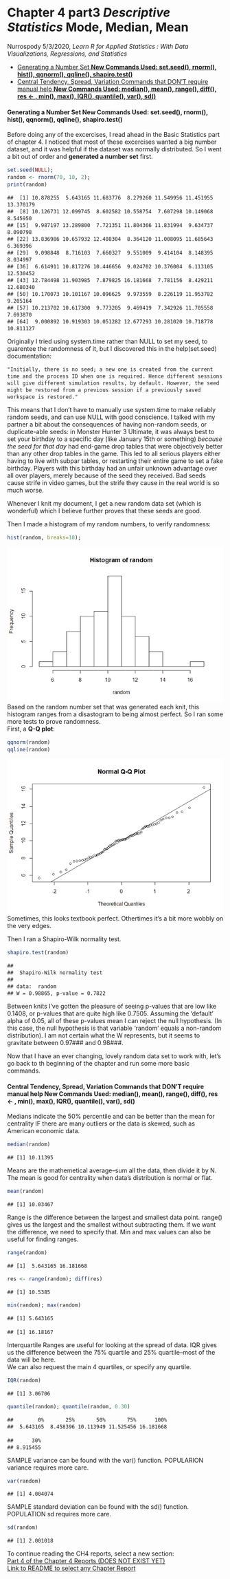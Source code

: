 Chapter 4 part3 *Descriptive Statistics* Mode, Median, Mean
================
Nurrospody
5/3/2020, *Learn R for Applied Statistics : With Data Visualizations,
Regressions, and Statistics*

  - [Generating a Number Set **New Commands Used: set.seed(), rnorm(),
    hist(), qqnorm(), qqline(),
    shapiro.test()**](#generating-a-number-set-new-commands-used-set.seed-rnorm-hist-qqnorm-qqline-shapiro.test)
  - [Central Tendency, Spread, Variation Commands that DON’T require
    manual help **New Commands Used: median(), mean(), range(), diff(),
    res \<- , min(), max(), IQR(), quantile(), var(),
    sd()**](#central-tendency-spread-variation-commands-that-dont-require-manual-help-new-commands-used-median-mean-range-diff-res---min-max-iqr-quantile-var-sd)

#### Generating a Number Set **New Commands Used: set.seed(), rnorm(), hist(), qqnorm(), qqline(), shapiro.test()**

Before doing any of the excercises, I read ahead in the Basic Statistics
part of chapter 4. I noticed that most of these excercises wanted a big
number dataset, and it was helpful if the dataset was normally
distributed. So I went a bit out of order and **generated a number set**
first.

``` r
set.seed(NULL);
random <- rnorm(70, 10, 2);
print(random)
```

    ##  [1] 10.878255  5.643165 11.683776  8.279260 11.549956 11.451955 13.370179
    ##  [8] 10.126731 12.099745  8.602582 10.558754  7.607298 10.149068  8.545950
    ## [15]  9.987197 13.289800  7.721351 11.804366 11.831994  9.634737  8.090798
    ## [22] 13.836986 10.657932 12.408304  8.364120 11.008095 11.685643  6.369396
    ## [29]  9.098848  8.716103  7.660327  9.551009  9.414104  8.148395  8.034997
    ## [36]  6.614911 10.817276 10.446656  9.024702 10.376004  6.113105 12.530452
    ## [43] 12.784498 11.903985  7.879825 16.181668  7.781156  8.429211 12.680340
    ## [50] 10.170073 10.101167 10.096625  9.973559  8.226119 11.953782  9.205164
    ## [57] 10.213702 10.617300  9.773205  9.469419  7.342926 11.705558  7.693870
    ## [64]  9.000892 10.919303 10.051282 12.677293 10.281020 10.718778 10.811127

Originally I tried using system.time rather than NULL to set my seed, to
guarentee the randomness of it, but I discovered this in the
help(set.seed) documentation:

``` set
"Initially, there is no seed; a new one is created from the current time and the process ID when one is required. Hence different sessions will give different simulation results, by default. However, the seed might be restored from a previous session if a previously saved workspace is restored."
```

This means that I don’t have to manually use system.time to make
reliably random seeds, and can use NULL with good conscience. I talked
with my partner a bit about the consequences of having non-random seeds,
or duplicate-able seeds: in Monster Hunter 3 Ultimate, it was always
best to set your birthday to a specific day (like January 15th or
something) *because the seed for that day* had end-game drop tables that
were objectively better than any other drop tables in the game. This led
to all serious players either having to live with subpar tables, or
restarting their entire game to set a fake birthday. Players with this
birthday had an unfair unknown advantage over all over players, merely
because of the seed they received. Bad seeds cause strife in video
games, but the strife they cause in the real world is so much worse.

Whenever I knit my document, I get a new random data set (which is
wonderful) which I believe further proves that these seeds are good.

Then I made a histogram of my random numbers, to verify randomness:

``` r
hist(random, breaks=10);
```

![](CH4-part3_files/figure-gfm/his-1.png)<!-- --> Based on the random
number set that was generated each knit, this histogram ranges from a
disastogram to being almost perfect. So I ran some more tests to prove
randomness.  
First, a **Q-Q plot**:

``` r
qqnorm(random)
qqline(random)
```

![](CH4-part3_files/figure-gfm/QQ-1.png)<!-- --> Sometimes, this looks
textbook perfect. Othertimes it’s a bit more wobbly on the very edges.

Then I ran a Shapiro-Wilk normality test.

``` r
shapiro.test(random)
```

    ## 
    ##  Shapiro-Wilk normality test
    ## 
    ## data:  random
    ## W = 0.98865, p-value = 0.7822

Between knits I’ve gotten the pleasure of seeing p-values that are low
like 0.1408, or p-values that are quite high like 0.7505. Assuming the
‘default’ alpha of 0.05, all of these p-values mean I can reject the
null hypothesis. (In this case, the null hypothesis is that variable
‘random’ equals a non-random distribution). I am not certain what the
W represents, but it seems to gravitate between 0.97\#\#\# and
0.98\#\#\#.

Now that I have an ever changing, lovely random data set to work with,
let’s go back to th beginning of the chapter and run some more basic
commands.

#### Central Tendency, Spread, Variation Commands that DON’T require manual help **New Commands Used: median(), mean(), range(), diff(), res \<- , min(), max(), IQR(), quantile(), var(), sd()**

Medians indicate the 50% percentile and can be better than the mean for
centrality IF there are many outliers or the data is skewed, such as
American economic data.

``` r
median(random)
```

    ## [1] 10.11395

Means are the mathemetical average–sum all the data, then divide it by
N. The mean is good for centrality when data’s distribution is normal or
flat.

``` r
mean(random)
```

    ## [1] 10.03467

Range is the difference between the largest and smallest data point.
range() gives us the largest and the smallest without subtracting them.
If we want the difference, we need to specify that. Min and max values
can also be useful for finding ranges.

``` r
range(random)
```

    ## [1]  5.643165 16.181668

``` r
res <- range(random); diff(res)
```

    ## [1] 10.5385

``` r
min(random); max(random)
```

    ## [1] 5.643165

    ## [1] 16.18167

Interquartile Ranges are useful for looking at the spread of data. IQR
gives us the difference between the 75% quartile and 25% quartile–most
of the data will be here.  
We can also request the main 4 quartiles, or specify any quartile.

``` r
IQR(random)
```

    ## [1] 3.06706

``` r
quantile(random); quantile(random, 0.30)
```

    ##        0%       25%       50%       75%      100% 
    ##  5.643165  8.458396 10.113949 11.525456 16.181668

    ##      30% 
    ## 8.915455

SAMPLE variance can be found with the var() function. POPULARION
variance requires more care.

``` r
var(random)
```

    ## [1] 4.004074

SAMPLE standard deviation can be found with the sd() function.
POPULATION sd requires more care.

``` r
sd(random)
```

    ## [1] 2.001018

To continue reading the CH4 reports, select a new section:  
[Part 4 of the Chapter 4 Reports (DOES NOT EXIST
YET)](https://github.com/Nurrospody/SOURCE-Statistics-ILC/blob/master/Chapter%20Reports/CH4-part4.md)  
[Link to README to select any Chapter
Report](https://github.com/Nurrospody/SOURCE-Statistics-ILC/blob/master/README.md)

